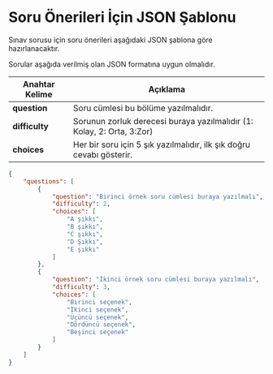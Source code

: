 # Soru Önerileri İçin JSON Şablonu

Sınav sorusu için soru önerileri aşağıdaki JSON şablona göre hazırlanacaktır.

Sorular aşağıda verilmiş olan JSON formatına uygun olmalıdır. 

|Anahtar Kelime |Açıklama |
| ------ | ------ |
| **question** | Soru cümlesi bu bölüme yazılmalıdır. |
| **difficulty** | Sorunun zorluk derecesi buraya yazılmalıdır (1: Kolay, 2: Orta, 3:Zor) |
| **choices** | Her bir soru için 5 şık yazılmalıdır, ilk şık doğru cevabı gösterir. |
 



```json
{
    "questions": [
        {
            "question": "Birinci örnek soru cümlesi buraya yazılmalı",
            "difficulty": 2,
            "choices": [
                "A şıkkı",
                "B şıkkı",
                "C şıkkı",
                "D Şıkkı",
                "E şıkkı"
            ]
        },
        {
            "question": "İkinci örnek soru cümlesi buraya yazılmalı",
            "difficulty": 3,
            "choices": [
                "Birinci seçenek",
                "İkinci seçenek",
                "Üçüncü seçenek",
                "Dördüncü seçenek",
                "Beşinci seçenek"
            ]
        }
    ]
}
```

